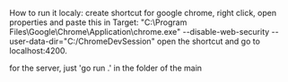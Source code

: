 How to run it localy:
create shortcut for google chrome, right click, open properties and paste this in Target:
"C:\Program Files\Google\Chrome\Application\chrome.exe" --disable-web-security --user-data-dir="C:/ChromeDevSession"
open the shortcut and go to localhost:4200.

for the server, just 'go run .' in the folder of the main


